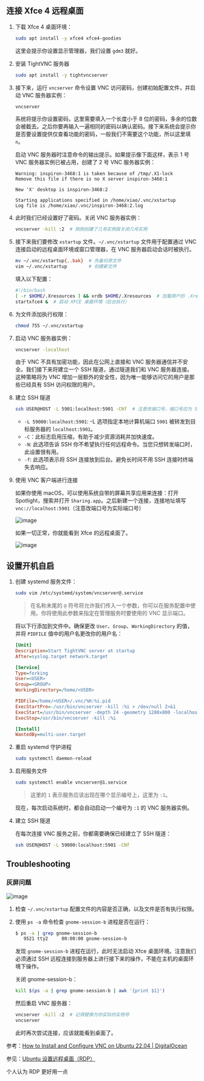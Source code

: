 ## 连接 Xfce 4 远程桌面

1. 下载 Xfce 4 桌面环境：

   ```sh
   sudo apt install -y xfce4 xfce4-goodies
   ```

   这里会提示你设置显示管理器，我们设置 `gdm3` 就好。

2. 安装 TightVNC 服务器

   ```sh
   sudo apt install -y tightvncserver
   ```

3. 接下来，运行 `vncserver` 命令设置 VNC 访问密码，创建初始配置文件，并启动 VNC 服务器实例：

   ```sh
   vncserver
   ```

   系统将提示你设置密码，这里需要填入一个长度小于 8 位的密码，多余的位数会被截去。之后你要再输入一遍相同的密码以确认密码。接下来系统会提示你是否要设置提供仅查看功能的密码，一般我们不需要这个功能，所以这里填 `n`。

   启动 VNC 服务器时注意命令的输出提示。如果提示像下面这样，表示 1 号 VNC 服务器实例已被占用，创建了 2 号 VNC 服务器实例：

   ```
   Warning: inspiron-3468:1 is taken because of /tmp/.X1-lock
   Remove this file if there is no X server inspiron-3468:1

   New 'X' desktop is inspiron-3468:2

   Starting applications specified in /home/xiao/.vnc/xstartup
   Log file is /home/xiao/.vnc/inspiron-3468:2.log
   ```

4. 此时我们已经设置好了密码。关闭 VNC 服务器实例：

   ```sh
   vncserver -kill :2  # 刚刚创建了几号实例就关闭几号实例
   ```

5. 接下来我们要修改 `xstartup` 文件。`~/.vnc/xstartup` 文件用于配置通过 VNC 连接启动的远程桌面环境或窗口管理器，在 VNC 服务器启动会话时被执行。

   ```sh
   mv ~/.vnc/xstartup{,.bak}  # 先备份原文件
   vim ~/.vnc/xstartup        # 创建新文件
   ```

   填入以下配置：

   ```sh
   #!/bin/bash
   [ -r $HOME/.Xresources ] && xrdb $HOME/.Xresources  # 加载用户的 .Xresources 配置文件到 X 资源数据库中
   startxfce4 &  # 启动 XFCE 桌面环境（后台执行）
   ```

6. 为文件添加执行权限：

   ```sh
   chmod 755 ~/.vnc/xstartup
   ```

7. 启动 VNC 服务器实例：

   ```sh
   vncserver -localhost
   ```

   由于 VNC 不具有加密功能，因此在公网上直接和 VNC 服务器通信并不安全。我们接下来将建立一个 SSH 隧道，通过隧道我们和 VNC 服务器连接。这种策略将为 VNC 增加一层额外的安全性，因为唯一能够访问它的用户是那些已经具有 SSH 访问权限的用户。

8. 建立 SSH 隧道

   ```sh
   ssh USER@HOST -L 5901:localhost:5901 -CNf  # 注意改端口号，端口号应为 5900 + 实例号
   ```

   - `-L 59000:localhost:5901`: -L 选项指定本地计算机端口 `5901` 被转发到目标服务器的 `localhost:5901`。
   - `-C`：此标志启用压缩，有助于减少资源消耗并加快速度。
   - `-N`: 此选项告诉 SSH 你不希望执行任何远程命令。当您只想转发端口时，此设置很有用。
   - `-f`: 此选项表示将 SSH 连接放到后台。避免长时间不用 SSH 连接时终端失去响应。

9. 使用 VNC 客户端进行连接

   如果你使用 macOS，可以使用系统自带的屏幕共享应用来连接：打开 Spotlight，搜索并打开 `Sharing.app`。之后新建一个连接，连接地址填写 `vnc://localhost:5901`（注意改端口号为实际端口号）

   ![image](https://s2.loli.net/2024/07/07/TsEY3WxBVgyhSc2.png)

   如果一切正常，你就能看到 Xfce 的远程桌面了。

   ![image](https://s2.loli.net/2024/08/03/3JzDVfdFSoALxBs.png)

## 设置开机自启

1. 创建 systemd 服务文件：

   ```sh
   sudo vim /etc/systemd/system/vncserver@.service
   ```

   > 在名称末尾的 `@` 符号将允许我们传入一个参数，你可以在服务配置中使用。你将使用此参数来指定在管理服务时要使用的 VNC 显示端口。

   将以下行添加到文件中。确保更改 `User`、`Group`、`WorkingDirectory` 的值，并将 `PIDFILE` 值中的用户名更改你的用户名：

   ```ini
   [Unit]
   Description=Start TightVNC server at startup
   After=syslog.target network.target

   [Service]
   Type=forking
   User=<USER>
   Group=<GROUP>
   WorkingDirectory=/home/<USER>

   PIDFile=/home/<USER>/.vnc/%H:%i.pid
   ExecStartPre=-/usr/bin/vncserver -kill :%i > /dev/null 2>&1
   ExecStart=/usr/bin/vncserver -depth 24 -geometry 1280x800 -localhost :%i
   ExecStop=/usr/bin/vncserver -kill :%i

   [Install]
   WantedBy=multi-user.target
   ```

2. 重启 systemd 守护进程

   ```sh
   sudo systemctl daemon-reload
   ```

3. 启用服务文件

   ```sh
   sudo systemctl enable vncserver@1.service
   ```

   > 这里的 `1` 表示服务应该出现在哪个显示编号上，这里为 `:1`。

   现在，每次启动系统时，都会自动启动一个编号为 `:1` 的 VNC 服务器实例。

4. 建立 SSH 隧道

   在每次连接 VNC 服务之前，你都需要确保已经建立了 SSH 隧道：

   ```sh
   ssh USER@HOST -L 59000:localhost:5901 -CNf
   ```

## Troubleshooting

### 灰屏问题

![image](https://s2.loli.net/2024/08/03/EId7KGr6jNaCWtu.png)

1. 检查 `~/.vnc/xstartup` 配置文件的内容是否正确，以及文件是否有执行权限。
2. 使用 `ps -a` 命令检查 `gnome-session-b` 进程是否在运行：

   ```sh
   $ ps -a | grep gnome-session-b
      9521 tty2     00:00:00 gnome-session-b
   ```

   发现 `gnome-session-b` 进程在运行，此时无法启动 Xfce 桌面环境。注意我们必须通过 SSH 远程连接到服务器上进行接下来的操作，不能在主机的桌面环境下操作。

   关闭 gnome-session-b：

   ```sh
   kill $(ps -a | grep gnome-session-b | awk '{print $1}')
   ```

   然后重启 VNC 服务器：

   ```sh
   vncserver -kill :2  # 记得替换为你实际的实例号
   vncserver
   ```

   此时再次尝试连接，应该就能看到桌面了。

参考：[How to Install and Configure VNC on Ubuntu 22.04 | DigitalOcean](https://www.digitalocean.com/community/tutorials/how-to-install-and-configure-vnc-on-ubuntu-22-04)

参见：[Ubuntu 设置远程桌面（RDP）](https://www.cnblogs.com/Undefined443/p/18137304)

个人认为 RDP 更好用一点